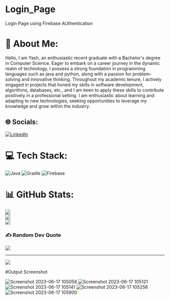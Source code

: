 # Login_Page
Login Page using Firebase AUthentication

# 💫 About Me:
Hello, I am Yash, an enthusiastic recent graduate with a Bachelor's degree in Computer Science. Eager to embark on a career journey in the dynamic realm of technology, I possess a strong foundation in programming languages such as java and python, along with a passion for problem-solving and innovative thinking. Throughout my academic tenure, I actively engaged in projects that honed my skills in software development, algorithms, databases, etc., and I am keen to apply these skills to contribute positively in a professional setting. I am enthusiastic about learning and adapting to new technologies, seeking opportunities to leverage my knowledge and grow within the industry.


## 🌐 Socials:
[![LinkedIn](https://img.shields.io/badge/LinkedIn-%230077B5.svg?logo=linkedin&logoColor=white)](https://linkedin.com/in/https://www.linkedin.com/in/yash-patil-1a0a74233/) 

# 💻 Tech Stack:
![Java](https://img.shields.io/badge/java-%23ED8B00.svg?style=for-the-badge&logo=openjdk&logoColor=white) ![Gradle](https://img.shields.io/badge/Gradle-02303A.svg?style=for-the-badge&logo=Gradle&logoColor=white) ![Firebase](https://img.shields.io/badge/Firebase-039BE5?style=for-the-badge&logo=Firebase&logoColor=white)
# 📊 GitHub Stats:
![](https://github-readme-stats.vercel.app/api?username=kirito6398&theme=dark&hide_border=false&include_all_commits=false&count_private=false)<br/>
![](https://github-readme-streak-stats.herokuapp.com/?user=kirito6398&theme=dark&hide_border=false)<br/>
![](https://github-readme-stats.vercel.app/api/top-langs/?username=kirito6398&theme=dark&hide_border=false&include_all_commits=false&count_private=false&layout=compact)

### ✍️ Random Dev Quote
![](https://quotes-github-readme.vercel.app/api?type=horizontal&theme=radical)

---
[![](https://visitcount.itsvg.in/api?id=kirito6398&icon=0&color=0)](https://visitcount.itsvg.in)

<!-- Proudly created with GPRM ( https://gprm.itsvg.in ) -->
#Output Screenshot


![Screenshot 2023-06-17 105058](https://github.com/kirito6398/Login_Page/assets/104556048/b59a6b70-8d15-4e1a-8cec-e00cf5456131)
![Screenshot 2023-06-17 105121](https://github.com/kirito6398/Login_Page/assets/104556048/059f149b-6247-43fb-832b-f3026f4434e7)
![Screenshot 2023-06-17 105141](https://github.com/kirito6398/Login_Page/assets/104556048/634b7049-daf0-4839-a438-29cd3d48d1cd)
![Screenshot 2023-06-17 105256](https://github.com/kirito6398/Login_Page/assets/104556048/6949627a-9464-4577-aba0-894c770be830)
![Screenshot 2023-06-17 105900](https://github.com/kirito6398/Login_Page/assets/104556048/0a95c13d-1aa7-4754-b97b-e48bd99112a5)
